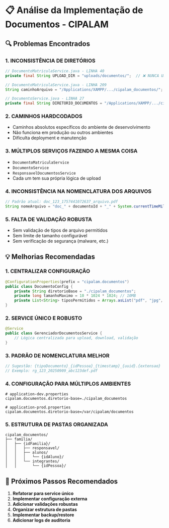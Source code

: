 # 📋 Análise da Implementação de Documentos - CIPALAM

## 🔍 **Problemas Encontrados**

### 1. **INCONSISTÊNCIA DE DIRETÓRIOS**
```java
// DocumentoMatriculaService.java - LINHA 40
private final String UPLOAD_DIR = "uploads/documentos/";  // ❌ NUNCA USADO

// DocumentoMatriculaService.java - LINHA 209  
String caminhoArquivo = "/Applications/XAMPP/.../cipalam_documentos/"; // ✅ USADO

// DocumentoService.java - LINHA 27
private final String DIRETORIO_DOCUMENTOS = "/Applications/XAMPP/.../cipalam_documentos/"; // ✅ USADO
```

### 2. **CAMINHOS HARDCODADOS**
- Caminhos absolutos específicos do ambiente de desenvolvimento
- Não funciona em produção ou outros ambientes
- Dificulta deployment e manutenção

### 3. **MÚLTIPLOS SERVIÇOS FAZENDO A MESMA COISA**
- `DocumentoMatriculaService`
- `DocumentoService` 
- `ResponsavelDocumentosService`
- Cada um tem sua própria lógica de upload

### 4. **INCONSISTÊNCIA NA NOMENCLATURA DOS ARQUIVOS**
```java
// Padrão atual: doc_123_1757441072637_arquivo.pdf
String nomeArquivo = "doc_" + documentoId + "_" + System.currentTimeMillis() + "_" + arquivo.getOriginalFilename();
```

### 5. **FALTA DE VALIDAÇÃO ROBUSTA**
- Sem validação de tipos de arquivo permitidos
- Sem limite de tamanho configurável
- Sem verificação de segurança (malware, etc.)

## 💡 **Melhorias Recomendadas**

### 1. **CENTRALIZAR CONFIGURAÇÃO**
```java
@ConfigurationProperties(prefix = "cipalam.documentos")
public class DocumentoConfig {
    private String diretorioBase = "./cipalam_documentos";
    private long tamanhoMaximo = 10 * 1024 * 1024; // 10MB
    private List<String> tiposPermitidos = Arrays.asList("pdf", "jpg", "jpeg", "png");
}
```

### 2. **SERVICE ÚNICO E ROBUSTO**
```java
@Service
public class GerenciadorDocumentosService {
    // Lógica centralizada para upload, download, validação
}
```

### 3. **PADRÃO DE NOMENCLATURA MELHOR**
```java
// Sugestão: {tipoDocumento}_{idPessoa}_{timestamp}_{uuid}.{extensao}
// Exemplo: rg_123_20250909_abc123def.pdf
```

### 4. **CONFIGURAÇÃO PARA MÚLTIPLOS AMBIENTES**
```properties
# application-dev.properties
cipalam.documentos.diretorio-base=./cipalam_documentos

# application-prod.properties  
cipalam.documentos.diretorio-base=/var/cipalam/documentos
```

### 5. **ESTRUTURA DE PASTAS ORGANIZADA**
```
cipalam_documentos/
├── familia/
│   ├── {idFamilia}/
│   │   ├── responsavel/
│   │   ├── alunos/
│   │   │   └── {idAluno}/
│   │   └── integrantes/
│   │       └── {idPessoa}/
```

## 🎯 **Próximos Passos Recomendados**

1. **Refatorar para service único**
2. **Implementar configuração externa**
3. **Adicionar validações robustas**
4. **Organizar estrutura de pastas**
5. **Implementar backup/restore**
6. **Adicionar logs de auditoria**
